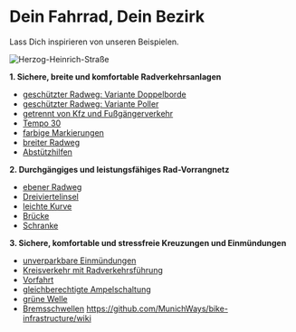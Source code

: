 # Dein Fahrrad, Dein Bezirk
Lass Dich inspirieren von unseren Beispielen.

![Herzog-Heinrich-Straße](https://www.munichways.com/wp-content/uploads/2020/02/Herzog-Heinrich-Stra%C3%9Fe_breiter-Gehweg-gr%C3%BCnefleche.jpg)

**1. Sichere, breite und komfortable Radverkehrsanlagen**
* [geschützter Radweg: Variante Doppelborde](https://github.com/gari01234/Fahrradinfrastruktur-Elemente/wiki/gesch%C3%BCtzter-Radweg:-Variante-Doppelborde)
* [geschützter Radweg: Variante Poller](https://github.com/gari01234/Fahrradinfrastruktur-Elemente/wiki/gesch%C3%BCtzter-Radweg:-Variante-Poller)
* [getrennt von Kfz und Fußgängerverkehr](https://github.com/gari01234/Fahrradinfrastruktur-Elemente/wiki/getrennt-von-Kfz--und-Fu%C3%9Fg%C3%A4ngerverkehr)
* [Tempo 30](https://github.com/gari01234/Fahrradinfrastruktur-Elemente/wiki/Tempo-30)
* [farbige Markierungen](https://github.com/gari01234/Fahrradinfrastruktur-Elemente/wiki/farbige-Markierungen---durchgehend-eingef%C3%A4rbte-Oberfl%C3%A4che)
* [breiter Radweg](https://github.com/gari01234/Fahrradinfrastruktur-Elemente/wiki/breiter-Radweg)
* [Abstützhilfen](https://github.com/gari01234/Fahrradinfrastruktur-Elemente/wiki/Abst%C3%BCtzhilfen)







**2. Durchgängiges und leistungsfähiges Rad-Vorrangnetz**
* [ebener Radweg](https://github.com/gari01234/Fahrradinfrastruktur-Elemente/wiki/ebener-Radweg)
* [Dreiviertelinsel](https://github.com/gari01234/Fahrradinfrastruktur-Elemente/wiki/Dreiviertelinsel)
* [leichte Kurve](https://github.com/gari01234/Fahrradinfrastruktur-Elemente/wiki/leichte-Kurve)
* [Brücke](https://github.com/gari01234/Fahrradinfrastruktur-Elemente/wiki/Br%C3%BCcke)
* [Schranke](https://github.com/gari01234/Fahrradinfrastruktur-Elemente/wiki/Schranke)

**3. Sichere, komfortable und stressfreie Kreuzungen und Einmündungen**
* [unverparkbare Einmündungen](https://github.com/gari01234/Fahrradinfrastruktur-Elemente/wiki/unverparkbare-Einm%C3%BCndungen)
* [Kreisverkehr mit Radverkehrsführung](https://github.com/gari01234/Fahrradinfrastruktur-Elemente/wiki/Kreisverkehr-mit-Radverkehrsf%C3%BChrung)
* [Vorfahrt](https://github.com/gari01234/Fahrradinfrastruktur-Elemente/wiki/Vorfahrt)
* [gleichberechtigte Ampelschaltung](https://github.com/gari01234/Fahrradinfrastruktur-Elemente/wiki/gleichberechtigte-Ampelschaltung)
* [grüne Welle](https://github.com/gari01234/Fahrradinfrastruktur-Elemente/wiki/gr%C3%BCne-Welle)
* [Bremsschwellen](https://github.com/gari01234/Fahrradinfrastruktur-Elemente/wiki/Bremsschwellen)
https://github.com/MunichWays/bike-infrastructure/wiki
